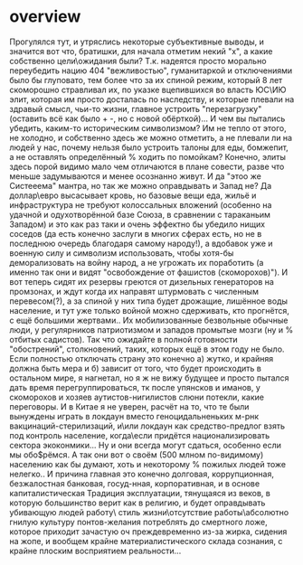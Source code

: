 # overview

Прогулялся тут, и утряслись некоторые субъективные выводы, и значится вот что, братишки,
для начала отметим некий "x", а какие собственно цели\ожидания
были?  Т.к. надеятся просто морально переубедить нацию 404 "вежливостью", 
гуманитаркой и отключениями было бы глуповато, тем более 
что за их спиной режим, который 8 лет скоморошно стравливал их,
по указке вцепившихся во власть ЮС\ИЮ элит, которая им просто досталась
по наследству, и которые плевали на здравый смысл, чьи-то жизни, главное
устроить "перезагрузку" (оставить всё как было +  -, но с новой обёрткой)...
И чем вы пытались убедить, каким-то историческим символизмом? Им не 
тепло от этого, не холодно, и собственно здесь же можно отметить, а не плевали
ли на людей у нас, почему нельзя было устроить талоны для еды, бомжепит,
а не оставлять определённый % ходить по помойкам? Конечно, элиты здесь порой видимо 
мало чем отличаются в плане совести, разве что меньше задумываются и менее
осознанно живут. И да "этоо же Систееема" мантра, но так же можно оправдывать
и Запад не? Да доллар\евро высасывает кровь, но базовые вещи еда, жильё и 
инфраструктура не требуют колоссальных вложений (особенно на удачной и одухотворённой базе Союза, в сравнении с тараканьим Западом) и это как раз таки и очень
эффектно бы убедило нищих соседов (да есть конечно заслуги в многих сферах есть, но не в последнюю очередь благодаря самому народу!), а вдобавок уже и военную силу и символизм
использовать, чтобы хотя-бы деморализовать на войну народ, а не угрожать их
поработить (а именно так они и видят "освобождение от фашистов (скоморохов)").
И вот теперь сидят их резервы греются от дизельных генераторов на промзонах, 
и ждут когда их направят штурмовать с численным перевесом(?), а за спиной у них
типа будет дрожащие, лишённое воды население, и тут уже только войной можно 
сдерживать, кто прогнётся, с ещё большими жертвами.. Их мобилизованные 
безвольные обычные люди, у регулярников патриотизмом и западов промытые мозги (ну и % отбитых садистов).
Так что ожидайте в полной готовности "обострений", столкновений, таких, которых ещё 
в этом году не было. Если полностью отключать страну это конечно а) жутко, и 
крайняя должна быть мера и б) зависит от того, что будет происходить в остальном
мире, я нагнетал, но я ж не вижу будущее и просто пытался дать время перегруппироваться,
тк после упянсков и иманов, у скоморохов и хозяев аутистов-нигилистов слюни потекли, какие переговоры.
И в Китае я не уверен, расчёт на то, что те были вынуждены играть в локдаун вместо 
геноцидальненьких м-рнк вакцинаций-стерилизаций, и\или локдаун как средство-предлог 
взять под контроль население, когда\если придётся национализировать сектора экоконмики...
Ну и они всегда могут сдаться, особенно если мы обо$рёмся. А так они вот о своём (500 млном 
по-видимому) населению как бы думают, хоть и некоторому % пожилых людей тоже нелегко..
И причина главная это конечно долговая, коррупционная, безжалостная  банковая, госуд-нная,
корпоративная, и в основе капиталистическая Традиция эксплуатации, тянущаяся из веков,
в которую большинство верит как в религию, и будет оправдывать убивающую людей работу\ 
стиль жизни\отсутствие работы\абсолютно гнилую культуру понтов-желания потреблять до
смертного ложе, которое приходит зачастую оч преждевременно из-за жирка, сидения на жопе,
и вообщем крайне материалистического склада сознания, с крайне плоским восприятием 
реальности...

